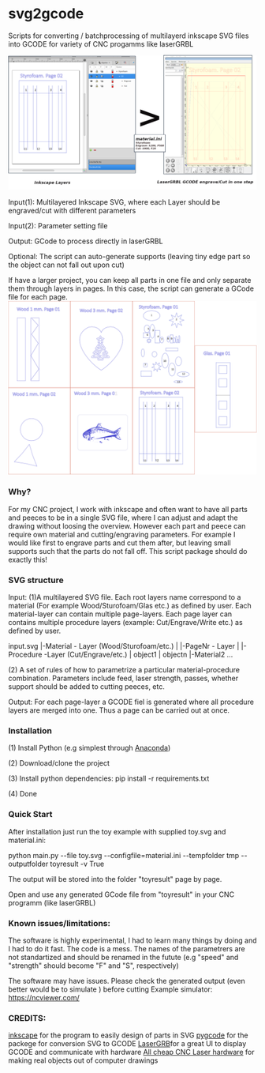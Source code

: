 # svg2gcode
Scripts for converting / batchprocessing of multilayerd inkscape SVG files into GCODE for variety of CNC progamms like laserGRBL

<img width ="800px" src="doc/step.svg"/>

Input(1): Multilayered Inkscape SVG, where each Layer should be engraved/cut with different parameters

Input(2): Parameter setting file

Output: GCode to process directly in laserGRBL

Optional: The script can auto-generate supports (leaving tiny edge part so the object can not fall out upon cut)


If have a larger project, you can keep all parts in one file and only separate them through layers in pages. In this case, the script can generate a GCode file for each page.
<img src="toy.svg"/>

### Why?
For my CNC project, I work with inkscape  and often want to have all parts and peeces to be in a single SVG file, where I can adjust and adapt the drawing without loosing the overview. However each part and peece can require own material and cutting/engraving parameters. For example I would like first to engrave parts and cut them after, but leaving small supports such that the parts do not fall off. This script package should do exactly this!


### SVG structure

Input:
  (1)A multilayered SVG file. Each root layers name correspond to a material (For example Wood/Sturofoam/Glas etc.) as defined by user. Each material-layer can contain multiple page-layers. Each page layer can contains multiple procedure layers (example: Cut/Engrave/Write etc.) as defined by user.
 
 input.svg
   |-Material - Layer (Wood/Sturofoam/etc.)
   |    |-PageNr - Layer
   |        |-Procedure -Layer (Cut/Engrave/etc.)
   |            object1
   |            objectn
   |-Material2 ... 
            
  (2) A set of rules of how to parametrize a particular material-procedure combination. Parameters include feed, laser strength, passes, whether support should be added to cutting peeces, etc.

Output:
  For each page-layer a GCODE fiel is generated where all procedure layers are merged into one. Thus a page can be carried out at once.



### Installation

(1) Install Python (e.g simplest through <a href="https://www.anaconda.com/products/individual">Anaconda</a>)

(2) Download/clone the project 

(3) Install python dependencies:
pip install -r requirements.txt

(4) Done

### Quick Start
After installation just run the toy example with supplied toy.svg and material.ini:

python main.py --file toy.svg --configfile=material.ini --tempfolder tmp --outputfolder toyresult -v True

The output will be stored into the folder "toyresult" page by page.

Open and use any generated GCode file from "toyresult" in your CNC programm (like laserGRBL)

### Known issues/limitations:
The software is highly experimental, I had to learn many things by doing and I had to do it fast. The code is a mess. The names of the parametrers are not standartized and should be renamed in the futute (e.g "speed" and "strength" should become "F" and "S", respectively)

The software may have issues. Please check the generated output (even better would be to simulate ) before cutting
Example simulator: https://ncviewer.com/


### CREDITS:
<a href="https://inkscape.org/">inkscape</a> for the program to easily design of parts in SVG
<a href="https://pypi.org/project/pygcode/">pygcode</a> for the packege for conversion SVG to GCODE
<a href="https://github.com/arkypita/LaserGRBL">LaserGRB</a>for a great UI to display GCODE and communicate with hardware
<a href="https://www.ebay.de/sch/i.html?_from=R40&_trksid=p2380057.m570.l1313&_nkw=cnc+laser&_sacat=0">All cheap CNC Laser hardware</a> for making real objects out of computer drawings

